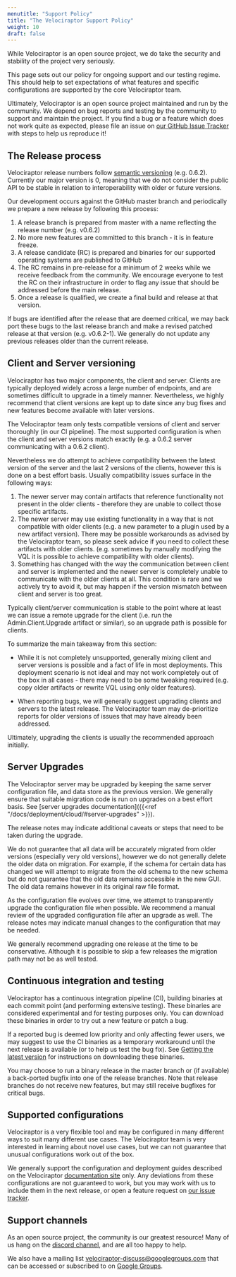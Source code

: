 ```yaml
---
menutitle: "Support Policy"
title: "The Velociraptor Support Policy"
weight: 10
draft: false
---
```


While Velociraptor is an open source project, we do take the security
and stability of the project very seriously.

This page sets out our policy for ongoing support and our testing
regime. This should help to set expectations of what features and
specific configurations are supported by the core Velociraptor team.

Ultimately, Velociraptor is an open source project maintained and run
by the community. We depend on bug reports and testing by the
community to support and maintain the project. If you find a bug or a
feature which does not work quite as expected, please file an issue on
[our GitHub Issue
Tracker](https://github.com/Velocidex/velociraptor/issues) with steps
to help us reproduce it!

## The Release process

Velociraptor release numbers follow [semantic versioning](https://semver.org/)
(e.g. 0.6.2). Currently our major version is 0, meaning that we do not
consider the public API to be stable in relation to interoperability
with older or future versions.

Our development occurs against the GitHub master branch and
periodically we prepare a new release by following this process:

1. A release branch is prepared from master with a name reflecting the
   release number (e.g. v0.6.2)
2. No more new features are committed to this branch - it is in
   feature freeze.
3. A release candidate (RC) is prepared and binaries for our supported
   operating systems are published to GitHub
4. The RC remains in pre-release for a minimum of 2 weeks while we
   receive feedback from the community. We encourage everyone to test
   the RC on their infrastructure in order to flag any issue that
   should be addressed before the main release.
5. Once a release is qualified, we create a final build and release at
   that version.

If bugs are identified after the release that are deemed critical, we
may back port these bugs to the last release branch and make a revised
patched release at that version (e.g. v0.6.2-1). We generally do not
update any previous releases older than the current release.


## Client and Server versioning

Velociraptor has two major components, the client and server. Clients
are typically deployed widely across a large number of endpoints, and
are sometimes difficult to upgrade in a timely manner. Nevertheless,
we highly recommend that client versions are kept up to date since any
bug fixes and new features become available with later versions.

The Velociraptor team only tests compatible versions of client and
server thoroughly (in our CI pipeline). The most supported
configuration is when the client and server versions match exactly
(e.g. a 0.6.2 server communicating with a 0.6.2 client).

Nevertheless we do attempt to achieve compatibility between the latest
version of the server and the last 2 versions of the clients, however
this is done on a best effort basis. Usually compatibility issues
surface in the following ways:

1. The newer server may contain artifacts that reference functionality
   not present in the older clients - therefore they are unable to
   collect those specific artifacts.
2. The newer server may use existing functionality in a way that is
   not compatible with older clients (e.g. a new parameter to a plugin
   used by a new artifact version). There may be possible workarounds
   as advised by the Velociraptor team, so please seek advice if you
   need to collect these artifacts with older clients. (e.g. sometimes
   by manually modifying the VQL it is possible to achieve
   compatibility with older clients).
3. Something has changed with the way the communication between client
   and server is implemented and the newer server is completely unable
   to communicate with the older clients at all. This condition is
   rare and we actively try to avoid it, but may happen if the version
   mismatch between client and server is too great.

Typically client/server communication is stable to the point where at
least we can issue a remote upgrade for the client (i.e. run the
Admin.Client.Upgrade artifact or similar), so an upgrade path is
possible for clients.

To summarize the main takeaway from this section:

* While it is not completely unsupported, generally mixing client and
  server versions is possible and a fact of life in most
  deployments. This deployment scenario is not ideal and may not work
  completely out of the box in all cases - there may need to be some
  tweaking required (e.g. copy older artifacts or rewrite VQL using
  only older features).

* When reporting bugs, we will generally suggest upgrading clients and
  servers to the latest release. The Velociraptor team may
  de-prioritize reports for older versions of issues that may have
  already been addressed.

Ultimately, upgrading the clients is usually the recommended approach
initially.


## Server Upgrades

The Velociraptor server may be upgraded by keeping the same server
configuration file, and data store as the previous version. We
generally ensure that suitable migration code is run on upgrades on a
best effort basis. See [server upgrades documentation]({{<ref "/docs/deployment/cloud/#server-upgrades" >}}).

The release notes may indicate additional caveats or steps that need
to be taken during the upgrade.

We do not guarantee that all data will be accurately migrated from
older versions (especially very old versions), however we do not
generally delete the older data on migration. For example, if the
schema for certain data has changed we will attempt to migrate from
the old schema to the new schema but do not guarantee that the old
data remains accessible in the new GUI. The old data remains however
in its original raw file format.

As the configuration file evolves over time, we attempt to
transparently upgrade the configuration file when possible. We
recommend a manual review of the upgraded configuration file after an
upgrade as well. The release notes may indicate manual changes to the
configuration that may be needed.

We generally recommend upgrading one release at the time to be
conservative. Although it is possible to skip a few releases the
migration path may not be as well tested.

## Continuous integration and testing

Velociraptor has a continuous integration pipeline (CI), building
binaries at each commit point (and performing extensive
testing). These binaries are considered experimental and for testing
purposes only. You can download these binaries in order to try out a
new feature or patch a bug.

If a reported bug is deemed low priority and only affecting fewer
users, we may suggest to use the CI binaries as a temporary workaround
until the next release is available (or to help us test the bug
fix). See [Getting the latest
version](https://github.com/Velocidex/velociraptor#getting-the-latest-version)
for instructions on downloading these binaries.

You may choose to run a binary release in the master branch or (if
available) a back-ported bugfix into one of the release branches. Note
that release branches do not receive new features, but may still
receive bugfixes for critical bugs.

## Supported configurations

Velociraptor is a very flexible tool and may be configured in many
different ways to suit many different use cases. The Velociraptor team
is very interested in learning about novel use cases, but we can not
guarantee that unusual configurations work out of the box.

We generally support the configuration and deployment guides described
on the Velociraptor [documentation
site](https://docs.velociraptor.app/) only. Any deviations from these
configurations are not guaranteed to work, but you may work with us to
include them in the next release, or open a feature request on [our
issue tracker](https://github.com/Velocidex/velociraptor/issues).


## Support channels

As an open source project, the community is our greatest resource!
Many of us hang on the [discord
channel](https://docs.velociraptor.app/discord/), and are all too
happy to help.

We also have a mailing list velociraptor-discuss@googlegroups.com that
can be accessed or subscribed to on [Google
Groups](https://groups.google.com/g/velociraptor-discuss).
